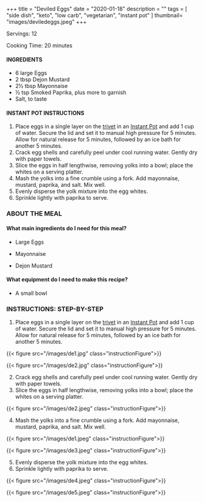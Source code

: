 +++
title = "Deviled Eggs"
date = "2020-01-18"
description = ""
tags = [
    "side dish",
    "keto", 
    "low carb",
    "vegetarian",
    "instant pot"
]
thumbnail= "images/deviledeggs.jpeg"
+++

Servings: 12 <!--more-->

Cooking Time: 20 minutes 

#### INGREDIENTS 

* 6 large Eggs 
* 2 tbsp Dejon Mustard
* 2½ tbsp Mayonnaise
* ½ tsp Smoked Paprika, plus more to garnish
* Salt, to taste  

#### INSTANT POT INSTRUCTIONS 

1. Place eggs in a single layer on the [trivet](https://amzn.to/38G3NNi) in an [Instant Pot](https://amzn.to/3qfNYCZ) and add 1 cup of water. Secure the lid and set it to manual high pressure for 5 minutes. Allow for natural release for 5 minutes, followed by an ice bath for another 5 minutes.  
2. Crack egg shells and carefully peel under cool running water. Gently dry with paper towels. 
3. Slice the eggs in half lengthwise, removing yolks into a bowl; place the whites on a serving platter. 
4. Mash the yolks into a fine crumble using a fork. Add mayonnaise, mustard, paprika, and salt. Mix well. 
5. Evenly disperse the yolk mixture into the egg whites. 
6. Sprinkle lightly with paprika to serve.

### ABOUT THE MEAL

#### What main ingredients do I need for this meal?

* Large Eggs 

* Mayonnaise

* Dejon Mustard

#### What equipment do I need to make this recipe?

* A small bowl 

### INSTRUCTIONS: STEP-BY-STEP 

1. Place eggs in a single layer on the [trivet](https://amzn.to/38G3NNi) in an [Instant Pot](https://amzn.to/3qfNYCZ) and add 1 cup of water. Secure the lid and set it to manual high pressure for 5 minutes. Allow for natural release for 5 minutes, followed by an ice bath for another 5 minutes.  

{{< figure src="/images/de1.jpg" class="instructionFigure">}}

{{< figure src="/images/de2.jpg" class="instructionFigure">}}

2. Crack egg shells and carefully peel under cool running water. Gently dry with paper towels. 
3. Slice the eggs in half lengthwise, removing yolks into a bowl; place the whites on a serving platter. 

{{< figure src="/images/de2.jpeg" class="instructionFigure">}}

4. Mash the yolks into a fine crumble using a fork. Add mayonnaise, mustard, paprika, and salt. Mix well. 

{{< figure src="/images/de1.jpeg" class="instructionFigure">}}

{{< figure src="/images/de3.jpeg" class="instructionFigure">}}

5. Evenly disperse the yolk mixture into the egg whites. 
6. Sprinkle lightly with paprika to serve.

{{< figure src="/images/de4.jpeg" class="instructionFigure">}}

{{< figure src="/images/de5.jpeg" class="instructionFigure">}}
